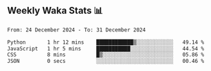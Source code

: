 ## Weekly Waka Stats 📊
<!--START_SECTION:waka-->

```txt
From: 24 December 2024 - To: 31 December 2024

Python       1 hr 12 mins    ████████████▒░░░░░░░░░░░░   49.14 %
JavaScript   1 hr 5 mins     ███████████░░░░░░░░░░░░░░   44.54 %
CSS          8 mins          █▒░░░░░░░░░░░░░░░░░░░░░░░   05.86 %
JSON         0 secs          ░░░░░░░░░░░░░░░░░░░░░░░░░   00.46 %
```

<!--END_SECTION:waka-->

<!--

Here are some ideas to get you started:

- 🔭 I’m currently working on (way to add branches committed on)
- 🌱 I’m currently learning Web Frameworks and Machine Learning! (Lisp, JS (react & angular), Python, and __)
- 💬 Ask me about ...
- 📫 How to reach me: 
- 😄 Pronouns: He/Him/His
- ⚡ Fun fact: ...

that-recsys-lab
-->
